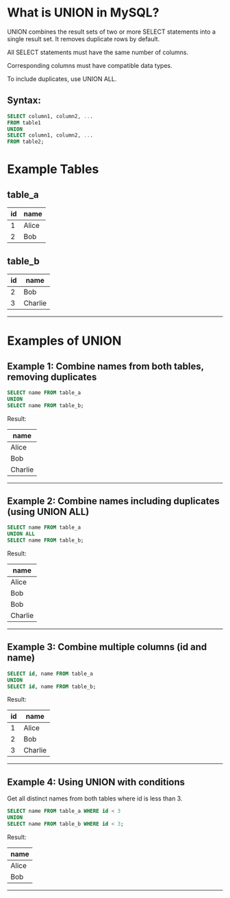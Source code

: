 # What is UNION in MySQL?

UNION combines the result sets of two or more SELECT statements into a single result set. It removes duplicate rows by default.

All SELECT statements must have the same number of columns.

Corresponding columns must have compatible data types.

To include duplicates, use UNION ALL.

## Syntax:

```sql
SELECT column1, column2, ...
FROM table1
UNION
SELECT column1, column2, ...
FROM table2;
```

# Example Tables

## table_a

| id | name  |
|----|-------|
| 1  | Alice |
| 2  | Bob   |

## table_b

| id | name    |
|----|---------|
| 2  | Bob     |
| 3  | Charlie |

---

# Examples of UNION

## Example 1: Combine names from both tables, removing duplicates

```sql
SELECT name FROM table_a
UNION
SELECT name FROM table_b;
```

Result:

| name    |
|---------|
| Alice   |
| Bob     |
| Charlie |

---

## Example 2: Combine names including duplicates (using UNION ALL)

```sql
SELECT name FROM table_a
UNION ALL
SELECT name FROM table_b;
```

Result:

| name    |
|---------|
| Alice   |
| Bob     |
| Bob     |
| Charlie |

---

## Example 3: Combine multiple columns (id and name)

```sql
SELECT id, name FROM table_a
UNION
SELECT id, name FROM table_b;
```

Result:

| id | name    |
|----|---------|
| 1  | Alice   |
| 2  | Bob     |
| 3  | Charlie |

---

## Example 4: Using UNION with conditions

Get all distinct names from both tables where id is less than 3.

```sql
SELECT name FROM table_a WHERE id < 3
UNION
SELECT name FROM table_b WHERE id < 3;
```

Result:

| name  |
|-------|
| Alice |
| Bob   |

---
